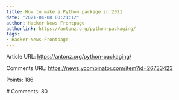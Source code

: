 ```yaml
---
title: How to make a Python package in 2021
date: "2021-04-08 00:21:12"
author: Hacker News Frontpage
authorlink: https://antonz.org/python-packaging/
tags:
- Hacker-News-Frontpage
---
```


<p>Article URL: <a href="https://antonz.org/python-packaging/">https://antonz.org/python-packaging/</a></p>
<p>Comments URL: <a href="https://news.ycombinator.com/item?id=26733423">https://news.ycombinator.com/item?id=26733423</a></p>
<p>Points: 186</p>
<p># Comments: 80</p>
